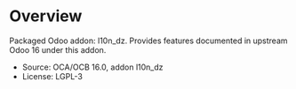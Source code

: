 # Overview

Packaged Odoo addon: l10n_dz. Provides features documented in upstream Odoo 16 under this addon.

- Source: OCA/OCB 16.0, addon l10n_dz
- License: LGPL-3
